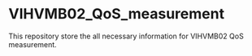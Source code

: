 # VIHVMB02_QoS_measurement
This repository store the all necessary information for VIHVMB02 QoS measurement.
